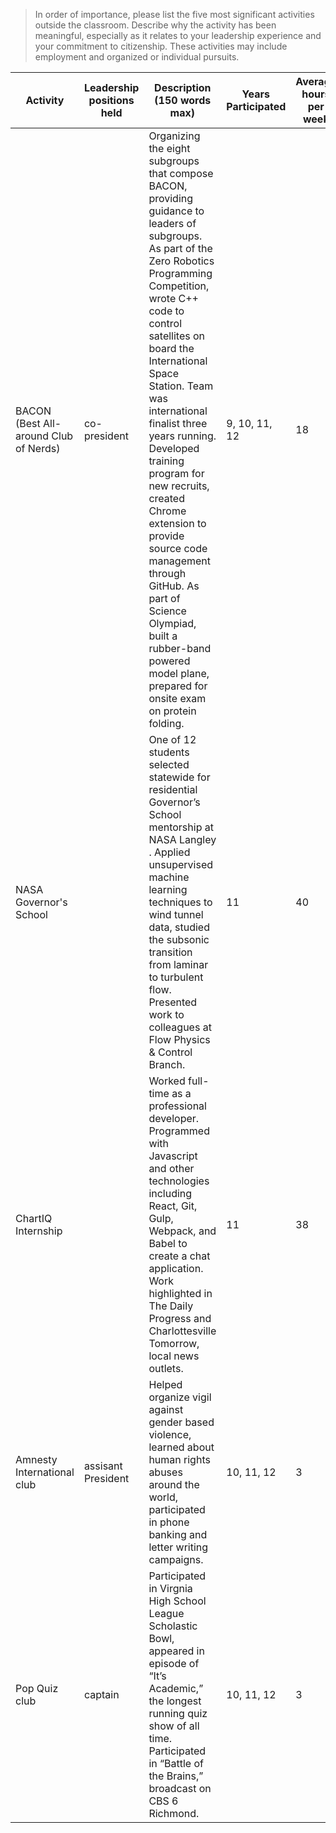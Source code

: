 > In order of importance, please list the five most significant activities outside the classroom.
  Describe why the activity has been meaningful, especially as it relates to your leadership experience and your commitment to citizenship.
  These activities may include employment and organized or individual pursuits.

| Activity	| Leadership positions held | Description (150 words max)	| Years Participated | Average hours per week | rank |
| ------------- | ------------------------- | --------------------------------- | ------------------ | ---------------------- | ---- |
| BACON (Best All-around Club of Nerds) | co-president | Organizing the eight subgroups that compose BACON, providing guidance to leaders of subgroups. As part of the Zero Robotics Programming Competition, wrote C++ code to control satellites on board the International Space Station. Team was international finalist three years running. Developed training program for new recruits, created Chrome extension to provide source code management through GitHub. As part of Science Olympiad, built a rubber-band powered model plane, prepared for onsite exam on protein folding. | 9, 10, 11, 12 | 18 | 1 |
| NASA Governor's School | |One of 12 students selected statewide for residential Governor’s School mentorship at NASA Langley . Applied unsupervised machine learning techniques to wind tunnel data, studied the subsonic transition from laminar to turbulent flow. Presented work to colleagues at Flow Physics & Control Branch. | 11 | 40 | 2 | 
| ChartIQ Internship | | Worked full-time as a professional developer. Programmed with Javascript and other technologies including React, Git, Gulp, Webpack, and Babel to create a chat application. Work highlighted in The Daily Progress and Charlottesville Tomorrow, local news outlets. | 11 | 38 | 3 |
| Amnesty International club | assisant President | Helped organize vigil against gender based violence, learned about human rights abuses around the world, participated in phone banking and letter writing campaigns. | 10, 11, 12 | 3 | 4 | 
| Pop Quiz club | captain | Participated in Virgnia High School League Scholastic Bowl, appeared in episode of “It’s Academic,” the longest running quiz show of all time. Participated in “Battle of the Brains,” broadcast on CBS 6 Richmond. | 10, 11, 12 | 3 | 5 |
